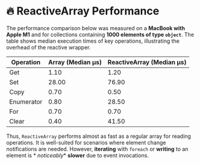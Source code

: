# 🔥 ReactiveArray Performance

The performance comparison below was measured on a **MacBook with Apple M1** and for collections containing **1000
elements of type `object`**. The table shows median execution times of key operations, illustrating the overhead of the
reactive wrapper.

| Operation  | Array (Median μs) | ReactiveArray (Median μs) |
|------------|-------------------|---------------------------|
| Get        | 1.10              | 1.20                      |
| Set        | 28.00             | 76.90                     |
| Copy       | 0.70              | 0.50                      |
| Enumerator | 0.80              | 28.50                     |
| For        | 0.70              | 0.70                      |
| Clear      | 0.40              | 41.50                     |

Thus, `ReactiveArray` performs almost as fast as a regular array for reading operations. It is well-suited for scenarios
where element change notifications are needed. However, **iterating** with `foreach` or **writing** to an element is *
*noticeably** **slower** due to event invocations.  